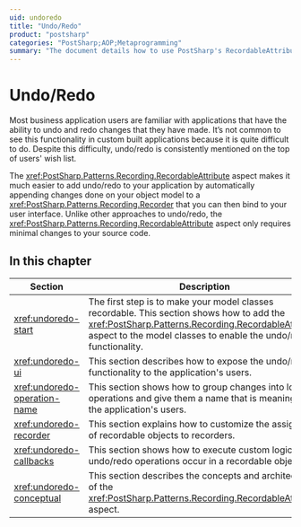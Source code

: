 ```yaml
---
uid: undoredo
title: "Undo/Redo"
product: "postsharp"
categories: "PostSharp;AOP;Metaprogramming"
summary: "The document details how to use PostSharp's RecordableAttribute aspect to easily add undo/redo functionality to custom applications, requiring minimal code changes."
---
```

# Undo/Redo

Most business application users are familiar with applications that have the ability to undo and redo changes that they have made. It’s not common to see this functionality in custom built applications because it is quite difficult to do. Despite this difficulty, undo/redo is consistently mentioned on the top of users' wish list.

The <xref:PostSharp.Patterns.Recording.RecordableAttribute> aspect makes it much easier to add undo/redo to your application by automatically appending changes done on your object model to a <xref:PostSharp.Patterns.Recording.Recorder> that you can then bind to your user interface. Unlike other approaches to undo/redo, the <xref:PostSharp.Patterns.Recording.RecordableAttribute> aspect only requires minimal changes to your source code. 


## In this chapter

| Section | Description |
|---------|-------------|
| <xref:undoredo-start> | The first step is to make your model classes recordable. This section shows how to add the <xref:PostSharp.Patterns.Recording.RecordableAttribute> aspect to the model classes to enable the undo/redo functionality.  |
| <xref:undoredo-ui> | This section describes how to expose the undo/redo functionality to the application's users. |
| <xref:undoredo-operation-name> | This section shows how to group changes into logical operations and give them a name that is meaningful to the application's users. |
| <xref:undoredo-recorder> | This section explains how to customize the assignment of recordable objects to recorders. |
| <xref:undoredo-callbacks> | This section shows how to execute custom logic when undo/redo operations occur in a recordable object. |
| <xref:undoredo-conceptual> | This section describes the concepts and architecture of the <xref:PostSharp.Patterns.Recording.RecordableAttribute> aspect.  |


